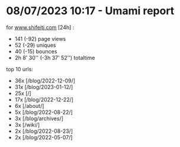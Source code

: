 # 08/07/2023 10:17 - Umami report
for www.shifeiti.com [24h] :

 - 141 (-92) page views
 - 52 (-29) uniques
 - 40 (-15) bounces
 - 2h 8' 30'' (-3h 37' 52'') totaltime


top 10 urls:
 - 36x [/blog/2022-12-09/]
 - 31x [/blog/2023-01-12/]
 - 25x [/]
 - 17x [/blog/2022-12-22/]
 - 6x [/about/]
 - 5x [/blog/2022-08-22/]
 - 3x [/blog/archives/]
 - 3x [/wiki/]
 - 2x [/blog/2022-08-23/]
 - 2x [/blog/2022-05-07/]


